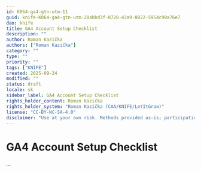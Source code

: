 ```yaml
---
id: K064-ga4-gtn-utm-11
guid: knife-K064-ga4-gtn-utm-20abbd3f-8720-43a9-8822-5954c99a76e7
dao: knife
title: GA4 Account Setup Checklist
description: ""
author: Roman Kazička
authors: ["Roman Kazička"]
category: ""
type: ""
priority: ""
tags: ["KNIFE"]
created: 2025-09-24
modified: ""
status: draft
locale: sk
sidebar_label: GA4 Account Setup Checklist
rights_holder_content: Roman Kazička
rights_holder_system: "Roman Kazička (CAA/KNIFE/LetItGrow)"
license: "CC-BY-NC-SA-4.0"
disclaimer: "Use at your own risk. Methods provided as-is; participation is voluntary and context-aware."
---
```

# GA4 Account Setup Checklist

...